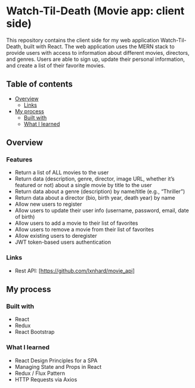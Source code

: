 # Watch-Til-Death (Movie app: client side)
This repository contains the client side for my web application Watch-Til-Death, built with React. The web
application uses the MERN stack to provide users with access to information about different
movies, directors, and genres. Users are able to sign up, update their
personal information, and create a list of their favorite movies.

## Table of contents

- [Overview](#overview)
  - [Links](#links)
- [My process](#my-process)
  - [Built with](#built-with)
  - [What I learned](#what-i-learned)

## Overview

### Features

- Return a list of ALL movies to the user
- Return data (description, genre, director, image URL, whether it’s featured or not) about a
single movie by title to the user
- Return data about a genre (description) by name/title (e.g., “Thriller”)
- Return data about a director (bio, birth year, death year) by name
- Allow new users to register
- Allow users to update their user info (username, password, email, date of birth)
- Allow users to add a movie to their list of favorites
- Allow users to remove a movie from their list of favorites
- Allow existing users to deregister
- JWT token-based users authentication

### Links

- Rest API: [https://github.com/lxnhard/movie_api]

## My process

### Built with

- React
- Redux
- React Bootstrap

### What I learned

- React Design Principles for a SPA
- Managing State and Props in React
- Redux / Flux Pattern
- HTTP Requests via Axios